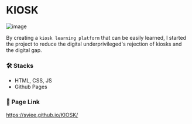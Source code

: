 # KIOSK

![image](https://user-images.githubusercontent.com/79504024/196322226-a71718c3-bdcd-4cf0-abde-4c31c0f34425.png)

By creating a `kiosk learning platform` that can be easily learned, I started the project to reduce the digital underprivileged's rejection of kiosks and the digital gap.

### 🛠 Stacks 
  
  
- HTML, CSS, JS
- Github Pages  
    
      
      

### 🔗 Page Link  
https://syiee.github.io/KIOSK/
